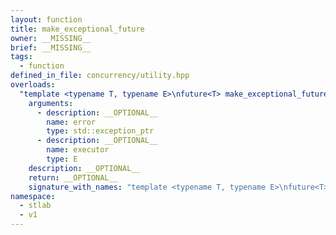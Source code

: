```yaml
---
layout: function
title: make_exceptional_future
owner: __MISSING__
brief: __MISSING__
tags:
  - function
defined_in_file: concurrency/utility.hpp
overloads:
  "template <typename T, typename E>\nfuture<T> make_exceptional_future(std::exception_ptr, E)":
    arguments:
      - description: __OPTIONAL__
        name: error
        type: std::exception_ptr
      - description: __OPTIONAL__
        name: executor
        type: E
    description: __OPTIONAL__
    return: __OPTIONAL__
    signature_with_names: "template <typename T, typename E>\nfuture<T> make_exceptional_future(std::exception_ptr error, E executor)"
namespace:
  - stlab
  - v1
---
```

